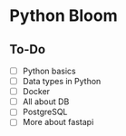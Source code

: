 # Python Bloom

## To-Do

- [ ] Python basics
- [ ] Data types in Python 
- [ ] Docker 
- [ ] All about DB
- [ ] PostgreSQL
- [ ] More about fastapi  
